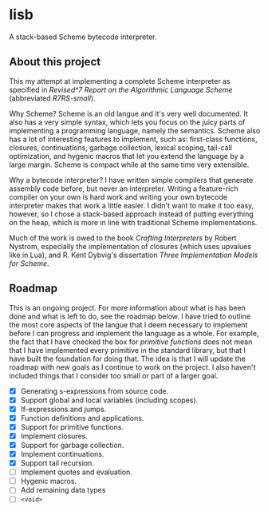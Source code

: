 # lisb

A stack-based Scheme bytecode interpreter. 

## About this project

This my attempt at implementing a complete Scheme interpreter as specified in *Revised^7 Report on the Algorithmic Language Scheme* (abbreviated *R7RS-small*).

Why Scheme? Scheme is an old langue and it's very well documented. It also has a very simple syntax, which lets you focus on the juicy parts of implementing a programming language, namely the semantics. Scheme also has a lot of interesting features to implement, such as: first-class functions, closures, continuations, garbage collection, lexical scoping, tail-call optimization, and hygenic macros that let you extend the language by a large margin. Scheme is compact while at the same time very extensible.

Why a bytecode interpreter? I have written simple compilers that generate assembly code before, but never an interpreter. Writing a feature-rich compiler on your own is hard work and writing your own bytecode interpreter makes that work a little easier. I didn't want to make it too easy, however, so I chose a stack-based approach instead of putting everything on the heap, which is more in line with traditional Scheme implementations.

Much of the work is owed to the book *Crafting Interpreters* by Robert Nystrom, especially the implementation of closures (which uses upvalues like in Lua), and R. Kent Dybvig's dissertation *Three Implementation Models for Scheme*.

## Roadmap

This is an ongoing project. For more information about what is has been done and what is left to do, see the roadmap below. I have tried to outline the most core aspects of the langue that I deem necessary to implement before I can progress and implement the language as a whole. For example, the fact that I have checked the box for *primitive functions* does not mean that I have implemented every primitive in the standard library, but that I have built the foundation for doing that. The idea is that I will update the roadmap with new goals as I continue to work on the project. I also haven't included things that I consider too small or part of a larger goal.

* [x] Generating s-expressions from source code.
* [x] Support global and local variables (including scopes).
* [x] If-expressions and jumps.
* [x] Function definitions and applications.
* [x] Support for primitive functions.
* [x] Implement closures.
* [x] Support for garbage collection.
* [x] Implement continuations.
* [x] Support tail recursion.
* [ ] Implement quotes and evaluation.
* [ ] Hygenic macros.
* [ ] Add remaining data types
* [ ] `<void>`
